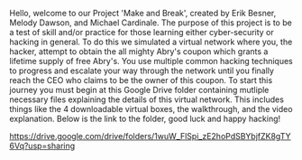 Hello, welcome to our Project 'Make and Break', created by Erik Besner, Melody Dawson, and Michael Cardinale. The purpose of this project is to be a test of skill and/or practice for those learning either cyber-security or hacking in general. To do this we simulated a virtual network where you, the hacker, attempt to obtain the all mighty Abry's coupon which grants a lifetime supply of free Abry's. You use multiple common hacking techniques to progress and escalate your way through the network until you finally reach the CEO who claims to be the owner of this coupon. To start this journey you must begin at this Google Drive folder containing mutliple necessary files explaining the details of this virtual network. This includes things like the 4 downloadable virtual boxes, the walkthrough, and the video explanation. Below is the link to the folder, good luck and happy hacking!

https://drive.google.com/drive/folders/1wuW_FlSpi_zE2hoPdSBYbjfZK8gTY6Vq?usp=sharing

